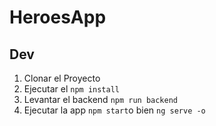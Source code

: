 # HeroesApp

## Dev

1. Clonar el Proyecto
2. Ejecutar el ```npm install```
3. Levantar el backend ```npm run backend```
4. Ejecutar la app ```npm start```o bien  ```ng serve -o```
